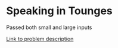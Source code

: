 # Speaking in Tounges

Passed both small and large inputs

[Link to problem description](https://code.google.com/codejam/contest/1460488/dashboard#s=p0)

